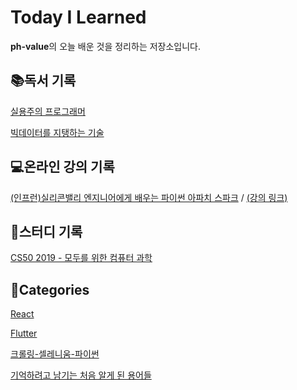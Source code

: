 # Today I Learned

**ph-value**의 오늘 배운 것을 정리하는 저장소입니다.

## 📚독서 기록
[실용주의 프로그래머](./Books/The_Pragmatic_Programmer/tpp.md)

[빅데이터를 지탱하는 기술](./Books/Technology_that_supports_BIGDATA/README.md)

## 💻온라인 강의 기록 
[(인프런)실리콘밸리 엔지니어에게 배우는 파이썬 아파치 스파크](./Online_Course/inflearn-python-apache-spark/README.md) / 
[(강의 링크)](https://www.inflearn.com/course/실리콘밸리-파이썬-아파치-스파크/dashboard)

## 🔎스터디 기록
[CS50 2019 - 모두를 위한 컴퓨터 과학](./CS50_2019/README.md)

## 💬Categories

[React](./Documents/React/README.md)

[Flutter](./Documents/dart-for-flutter/dart-expression.md)

[크롤링-셀레니움-파이썬](./Documents/crawling-selenium-python.md)

[기억하려고 남기는 처음 알게 된 용어들](/terminology.md)
